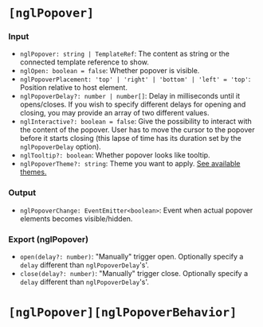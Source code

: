 # `[nglPopover]`

### Input

   * `nglPopover: string | TemplateRef`: The content as string or the connected template reference to show.
   * `nglOpen: boolean = false`: Whether popover is visible.
   * `nglPopoverPlacement: 'top' | 'right' | 'bottom' | 'left' = 'top'`: Position relative to host element.
   * `nglPopoverDelay?: number | number[]`: Delay in milliseconds until it opens/closes. If you wish to specify different delays for opening and closing, you may provide an array of two different values.
   * `nglInteractive?: boolean = false`: Give the possibility to interact with the content of the popover. User has to move the cursor to the popover before it starts closing (this lapse of time has its duration set by the `nglPopoverDelay` option). 
   * `nglTooltip?: boolean`: Whether popover looks like tooltip.
   * `nglPopoverTheme?: string`: Theme you want to apply. [See available themes.](https://www.lightningdesignsystem.com/components/utilities/themes/#flavor-color)

### Output

 * `nglPopoverChange: EventEmitter<boolean>`: Event when actual popover elements becomes visible/hidden.

### Export (nglPopover)

  * `open(delay?: number)`: "Manually" trigger open. Optionally specify a `delay` different than `nglPopoverDelay`'s'.
  * `close(delay?: number)`: "Manually" trigger close. Optionally specify a `delay` different than `nglPopoverDelay`'s'.


# `[nglPopover][nglPopoverBehavior]`
